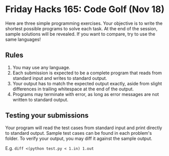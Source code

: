# Friday Hacks 165: Code Golf (Nov 18)

Here are three simple programming exercises. Your objective is to write the shortest possible
programs to solve each task. At the end of the session, sample solutions will be revealed. If you
want to compare, try to use the same languages!

## Rules
1. You may use any language.
2. Each submission is expected to be a complete program that reads from standard input and writes to
   standard output.
3. Your output has to match the expected output exactly, aside from slight differences in trailing
   whitespace at the end of the output.
4. Programs may terminate with error, as long as error messages are not written to standard output.

## Testing your submissions

Your program will read the test cases from standard input and print directly to standard output.
Sample test cases can be found in each problem's folder.
To verify your output, you may diff it against the sample output.

E.g. `diff <(python test.py < 1.in) 1.out`
